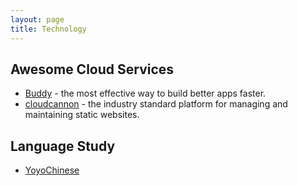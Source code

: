 ```yaml
---
layout: page
title: Technology
---
```


## Awesome Cloud Services
* [Buddy](https://buddy.works) - the most effective way to build better apps faster.
* [cloudcannon](https://cloudcannon.com) - the industry standard platform for managing and maintaining static websites.

## Language Study
* [YoyoChinese](https://yoyochinese.com)
